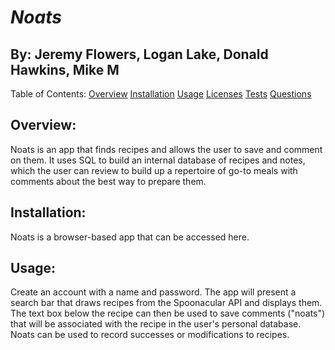 # *Noats*
## By: Jeremy Flowers, Logan Lake, Donald Hawkins, Mike M
        
Table of Contents:
[Overview](Overview)
[Installation](Installation)
[Usage](Usage)
[Licenses](Licenses)
[Tests](Tests)
[Questions](Questions)
        
## Overview:
Noats is an app that finds recipes and allows the user to save and comment on them. It uses SQL to build an internal database of recipes and notes, which the user can review to build up a repertoire of go-to meals with comments about  the best way to prepare them.
        
## Installation:  
Noats is a browser-based app that can be accessed here.
        
## Usage:  
Create an account with a name and password. The app will present a search bar that draws recipes from the Spoonacular API and displays them. The text box below the recipe can then be used to save comments ("noats") that will be associated with the recipe in the user's personal database. Noats can be used to record successes or modifications to recipes.